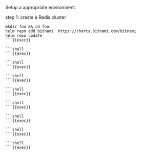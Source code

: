 Setup a appropriate environment.

step 1: create a Redis cluster

```shell
mkdir foo && cd foo
helm repo add bitnami  https://charts.bitnami.com/bitnami
helm repo update
```{{exec}}

```shell
```{{exec}} 

```shell
```{{exec}}

```shell
```{{exec}} 

```shell
```{{exec}}

```shell
```{{exec}} 

```shell
```{{exec}}

```shell
```{{exec}} 

```shell
```{{exec}} 
